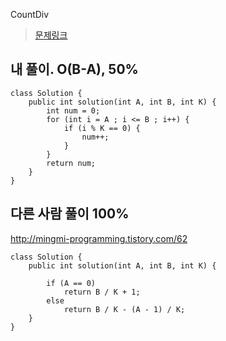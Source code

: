 CountDiv

> [문제링크](https://app.codility.com/programmers/lessons/5-prefix_sums/count_div/)


## 내 풀이. O(B-A), 50%
```
class Solution {
    public int solution(int A, int B, int K) {
        int num = 0;
		for (int i = A ; i <= B ; i++) {
			if (i % K == 0) {
				num++;
			}
		}		
		return num;
    }
}
```


## 다른 사람 풀이 100%
http://mingmi-programming.tistory.com/62
```
class Solution {
    public int solution(int A, int B, int K) {
                
        if (A == 0)
            return B / K + 1;
        else
            return B / K - (A - 1) / K;
    }
}
```